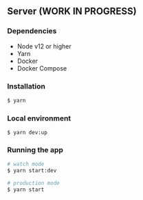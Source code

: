 ## Server (WORK IN PROGRESS)

### Dependencies

- Node v12 or higher
- Yarn
- Docker
- Docker Compose

### Installation

```bash
$ yarn
```

### Local environment

```
$ yarn dev:up
```

### Running the app

```bash
# watch mode
$ yarn start:dev

# production mode
$ yarn start
```
